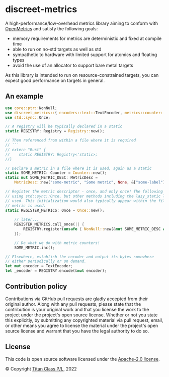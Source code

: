 discreet-metrics
===

A high-performance/low-overhead metrics library aiming to conform with [OpenMetrics](https://openmetrics.io/) and satisfy the following goals:

* memory requirements for metrics are deterministic and fixed at compile time
* able to run on no-std targets as well as std
* sympathetic to hardware with limited support for atomics and floating types
* avoid the use of an allocator to support bare metal targets

As this library is intended to run on resource-constrained targets, you can expect good performance on targets in general.

An example
---

```rust
use core::ptr::NonNull;
use discreet_metrics::{ encoders::text::TextEncoder, metrics::counter::Counter, MetricDesc, Registry };
use std::sync::Once;

// A registry will be typically declared in a static
static REGISTRY: Registry = Registry::new();

// Then referenced from within a file where it is required
// ```
// extern "Rust" {
//    static REGISTRY: Registry<'static>;
//}

// Declare a metric in a file where it is used, again as a static
static SOME_METRIC: Counter = Counter::new();
static mut SOME_METRIC_DESC: MetricDesc = 
    MetricDesc::new("some-metric", "Some metric", None, &["some-label"], &SOME_METRIC);

// Register the metric descriptor - once, and only once! The following is achieved
// using std::sync::Once, but other methods including the lazy_static library can be
// used. This initialization would also typically appear within the file where the
// metric is used.
static REGISTER_METRICS: Once = Once::new();
    
    // later...
    REGISTER_METRICS.call_once(|| {
        REGISTRY.register(unsafe { NonNull::new(&mut SOME_METRIC_DESC as *mut _).unwrap() });
    });

    // Do what we do with metric counters!
    SOME_METRIC.inc();

// Elsewhere, establish the encoder and output its bytes somewhere 
// either periodically or on demand.
let mut encoder = TextEncoder;
let _encoder = REGISTRY.encode(&mut encoder);
```


## Contribution policy

Contributions via GitHub pull requests are gladly accepted from their original author. Along with any pull requests, please state that the contribution is your original work and that you license the work to the project under the project's open source license. Whether or not you state this explicitly, by submitting any copyrighted material via pull request, email, or other means you agree to license the material under the project's open source license and warrant that you have the legal authority to do so.

## License

This code is open source software licensed under the [Apache-2.0 license](./LICENSE).

© Copyright [Titan Class P/L](https://www.titanclass.com.au/), 2022

